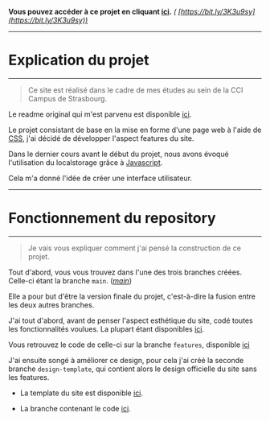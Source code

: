 **Vous pouvez accéder à ce projet en cliquant [ici](https://about-me.site).** *( [https://bit.ly/3K3u9sy](https://bit.ly/3K3u9sy))*

---

# **Explication du projet**

---

> Ce site est réalisé dans le cadre de mes études au sein de la CCI Campus de Strasbourg.

Le readme original qui m'est parvenu est disponible [ici](https://github.com/AlxisHenry/Learn-CSS-Schlegel/blob/features/readme.md).

Le projet consistant de base en la mise en forme d'une page web à l'aide de [CSS](https://developer.mozilla.org/fr/docs/Web/CSS), j'ai décidé de développer l'aspect features du site.

Dans le dernier cours avant le début du projet, nous avons évoqué l'utilisation du localstorage grâce à [Javascript](https://developer.mozilla.org/fr/docs/Web/JavaScript).

Cela m'a donné l'idée de créer une interface utilisateur.

---

# **Fonctionnement du repository**

---

> Je vais vous expliquer comment j'ai pensé la construction de ce projet.

Tout d'abord, vous vous trouvez dans l'une des trois branches créées. Celle-ci étant la branche `main`. (*[main](https://github.com/AlxisHenry/Learn-CSS-Schlegel)*)

Elle a pour but d'être la version finale du projet, c'est-à-dire la fusion entre les deux autres branches.

J'ai tout d'abord, avant de penser l'aspect esthétique du site, codé toutes les fonctionnalités voulues. La plupart étant disponibles [ici](https://github.com/AlxisHenry/Learn-CSS-Schlegel/discussions/3).

Vous retrouvez le code de celle-ci sur la branche `features`, disponible [ici](https://github.com/AlxisHenry/Learn-CSS-Schlegel/tree/features)



J'ai ensuite songé à améliorer ce design, pour cela j'ai créé la seconde branche `design-template`, qui contient alors le design officielle du site sans les features.

- La template du site est disponible [ici](https://alxishenry.github.io/Learn-CSS-Schlegel/).

- La branche contenant le code [ici](https://github.com/AlxisHenry/Learn-CSS-Schlegel/tree/design-template).




